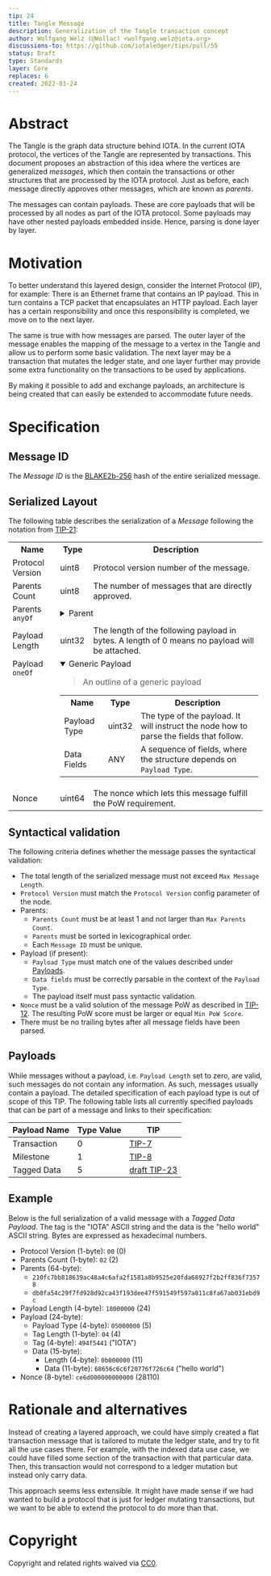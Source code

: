 ```yaml
---
tip: 24
title: Tangle Message
description: Generalization of the Tangle transaction concept
author: Wolfgang Welz (@Wollac) <wolfgang.welz@iota.org>
discussions-to: https://github.com/iotaledger/tips/pull/55
status: Draft
type: Standards
layer: Core
replaces: 6
created: 2022-01-24
---
```


# Abstract

The Tangle is the graph data structure behind IOTA. In the current IOTA protocol, the vertices of the Tangle are represented by transactions. This document proposes an abstraction of this idea where the vertices are generalized *messages*, which then contain the transactions or other structures that are processed by the IOTA protocol. Just as before, each message directly approves other messages, which are known as _parents_.

The messages can contain payloads. These are core payloads that will be processed by all nodes as part of the IOTA protocol. Some payloads may have other nested payloads embedded inside. Hence, parsing is done layer by layer.

# Motivation

To better understand this layered design, consider the Internet Protocol (IP), for example: There is an Ethernet frame that contains an IP payload. This in turn contains a TCP packet that encapsulates an HTTP payload. Each layer has a certain responsibility and once this responsibility is completed, we move on to the next layer.

The same is true with how messages are parsed. The outer layer of the message enables the mapping of the message to a vertex in the Tangle and allow us to perform some basic validation. The next layer may be a transaction that mutates the ledger state, and one layer further may provide some extra functionality on the transactions to be used by applications.

By making it possible to add and exchange payloads, an architecture is being created that can easily be extended to accommodate future needs.

# Specification

## Message ID

The *Message ID* is the [BLAKE2b-256](https://tools.ietf.org/html/rfc7693) hash of the entire serialized message.

## Serialized Layout

The following table describes the serialization of a _Message_ following the notation from [TIP-21](../TIP-0021/tip-0021.md):

<table>
  <tr>
    <th>Name</th>
    <th>Type</th>
    <th>Description</th>
  </tr>
  <tr>
    <td>Protocol Version</td>
    <td>uint8</td>
        <td> Protocol version number of the message.</td>
  </tr>
  <tr>
    <td>Parents Count</td>
    <td>uint8</td>
    <td>The number of messages that are directly approved.</td>
  </tr>
  <tr>
    <td valign="top">Parents <code>anyOf</code></td>
    <td colspan="2">
      <details>
        <summary>Parent</summary>
        <blockquote>
          References another directly approved message.
        </blockquote>
        <table>
          <tr>
            <th>Name</th>
            <th>Type</th>
            <th>Description</th>
          </tr>
          <tr>
            <td>Message ID</td>
            <td>ByteArray[32]</td>
            <td>The Message ID of the parent.</td>
          </tr>
        </table>
      </details>
    </td>
  </tr>
  <tr>
    <td>Payload Length</td>
    <td>uint32</td>
    <td>The length of the following payload in bytes. A length of 0 means no payload will be attached.</td>
  </tr>
  <tr>
    <td valign="top">Payload <code>oneOf</code></td>
    <td colspan="2">
      <details open="true">
        <summary>Generic Payload</summary>
        <blockquote>
          An outline of a generic payload
        </blockquote>
        <table>
          <tr>
            <th>Name</th>
            <th>Type</th>
            <th>Description</th>
          </tr>
          <tr>
            <td>Payload Type</td>
            <td>uint32</td>
            <td>
              The type of the payload. It will instruct the node how to parse the fields that follow.
            </td>
          </tr>
          <tr>
            <td>Data Fields</td>
            <td>ANY</td>
            <td>A sequence of fields, where the structure depends on <code>Payload Type</code>.</td>
          </tr>
        </table>
      </details>
  <tr>
    <td>Nonce</td>
    <td>uint64</td>
    <td>The nonce which lets this message fulfill the PoW requirement.</td>
  </tr>
</table>

## Syntactical validation

The following criteria defines whether the message passes the syntactical validation:

- The total length of the serialized message must not exceed `Max Message Length`.
- `Protocol Version` must match the `Protocol Version` config parameter of the node.
- Parents:
  - `Parents Count` must be at least 1 and not larger than `Max Parents Count`.
  - `Parents` must be sorted in lexicographical order.
  - Each `Message ID` must be unique.
- Payload (if present):
  - `Payload Type` must match one of the values described under [Payloads](#payloads).
  - `Data fields` must be correctly parsable in the context of the `Payload Type`.
  - The payload itself must pass syntactic validation.
- `Nonce` must be a valid solution of the message PoW as described in [TIP-12](../TIP-0012/tip-0012.md). The resulting PoW score must be larger or equal `Min PoW Score`.
- There must be no trailing bytes after all message fields have been parsed.

## Payloads

While messages without a payload, i.e. `Payload Length` set to zero, are valid, such messages do not contain any information. As such, messages usually contain a payload. The detailed specification of each payload type is out of scope of this TIP. The following table lists all currently specified payloads that can be part of a message and links to their specification:

| Payload Name | Type Value | TIP                                     |
| ------------ | ---------- | --------------------------------------- |
| Transaction  | 0          | [TIP-7](../TIP-0007/tip-0007.md)        |
| Milestone    | 1          | [TIP-8](../TIP-0008/tip-0008.md)        |
| Tagged Data  | 5          | [draft TIP-23](../TIP-0023/tip-0023.md) |

## Example

Below is the full serialization of a valid message with a _Tagged Data Payload_. The tag is the "IOTA" ASCII string and the data is the "hello world" ASCII string. Bytes are expressed as hexadecimal numbers.

- Protocol Version (1-byte): `00` (0)
- Parents Count (1-byte): `02` (2)
- Parents (64-byte):
  - `210fc7bb818639ac48a4c6afa2f1581a8b9525e20fda68927f2b2ff836f73578`
  - `db0fa54c29f7fd928d92ca43f193dee47f591549f597a811c8fa67ab031ebd9c`
- Payload Length (4-byte): `18000000` (24)
- Payload (24-byte):
  - Payload Type (4-byte): `05000000` (5)
  - Tag Length (1-byte): `04` (4)
  - Tag (4-byte): `494f5441` ("IOTA")
  - Data (15-byte):
    - Length (4-byte): `0b000000` (11)
    - Data (11-byte): `68656c6c6f20776f726c64` ("hello world")
- Nonce (8-byte): `ce6d000000000000` (28110)

# Rationale and alternatives

Instead of creating a layered approach, we could have simply created a flat transaction message that is tailored to mutate the ledger state, and try to fit all the use cases there. For example, with the indexed data use case, we could have filled some section of the transaction with that particular data. Then, this transaction would not correspond to a ledger mutation but instead only carry data.

This approach seems less extensible. It might have made sense if we had wanted to build a protocol that is just for ledger mutating transactions, but we want to be able to extend the protocol to do more than that.

# Copyright

Copyright and related rights waived via [CC0](https://creativecommons.org/publicdomain/zero/1.0/).
